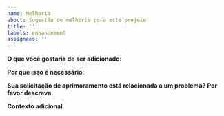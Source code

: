```yaml
---
name: Melhoria
about: Sugestão de melhoria para este projeto
title: ''
labels: enhancement
assignees: ''
---
```


<!-- Verifique primeiro se seu problema ainda não foi relatado -->

<!-- Use este modelo apenas para enviar solicitações de aprimoramento -->

<!-- Se possível, complete * todas * as seções, conforme descrito. Não remova nenhuma seção. -->

**O que você gostaria de ser adicionado**:

<!-- Uma descrição clara e concisa do que você gostaria de ser adicionado. -->

**Por que isso é necessário**:

<!-- Uma descrição clara e concisa de por que é necessário. -->

**Sua solicitação de aprimoramento está relacionada a um problema? Por favor descreva.**

<!-- Uma descrição clara e concisa de qual é o problema. Ex. Fico sempre frustrado quando [...] -->

**Contexto adicional**

<!-- Adicione qualquer outro contexto ou captura de tela sobre a solicitação de aprimoramento aqui. -->
